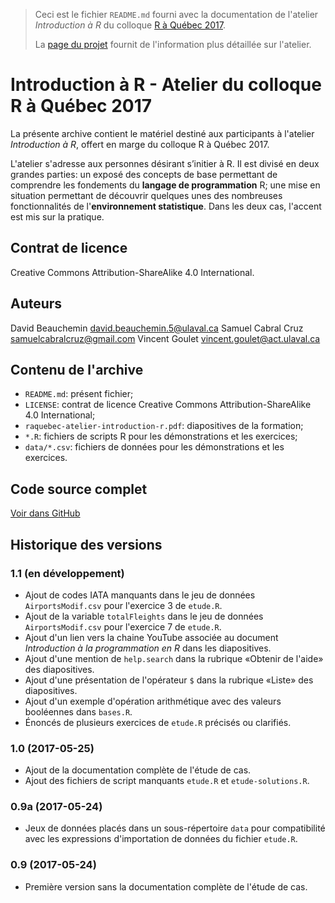 > Ceci est le fichier `README.md` fourni avec la documentation de
> l'atelier *Introduction à R* du colloque
> [R à Québec 2017](http://raquebec.ulaval.ca/2017/).
>
> La
> [page du projet](https://vigou3.github.io/raquebec-atelier-introduction-r)
> fournit de l'information plus détaillée sur l'atelier.

# Introduction à R - Atelier du colloque R à Québec 2017

La présente archive contient le matériel destiné aux participants à
l'atelier *Introduction à R*, offert en marge du colloque R à Québec 2017.

L'atelier s'adresse aux personnes désirant s’initier à R. Il est
divisé en deux grandes parties: un exposé des concepts de base
permettant de comprendre les fondements du **langage de
programmation** R; une mise en situation permettant de découvrir
quelques unes des nombreuses fonctionnalités de l'**environnement
statistique**. Dans les deux cas, l'accent est mis sur la pratique.

## Contrat de licence

Creative Commons Attribution-ShareAlike 4.0 International.

## Auteurs

David Beauchemin <david.beauchemin.5@ulaval.ca>
Samuel Cabral Cruz <samuelcabralcruz@gmail.com>
Vincent Goulet <vincent.goulet@act.ulaval.ca>

## Contenu de l'archive

- `README.md`: présent fichier;
- `LICENSE`: contrat de licence Creative Commons Attribution-ShareAlike 4.0 International;
- `raquebec-atelier-introduction-r.pdf`: diapositives de la formation;
- `*.R`: fichiers de scripts R pour les démonstrations et les exercices;
- `data/*.csv`: fichiers de données pour les démonstrations et les exercices.

## Code source complet

[Voir dans GitHub](https://github.com/vigou3/raquebec-atelier-introduction-r/)

## Historique des versions

### 1.1 (en développement)

- Ajout de codes IATA manquants dans le jeu de données
  `AirportsModif.csv` pour l'exercice 3 de `etude.R`.
- Ajout de la variable `totalFleights` dans le jeu de données
  `AirportsModif.csv` pour l'exercice 7 de `etude.R`.
- Ajout d'un lien vers la chaine YouTube associée au document
  *Introduction à la programmation en R* dans les diapositives.
- Ajout d'une mention de `help.search` dans la rubrique «Obtenir de
  l'aide» des diapositives.
- Ajout d'une présentation de l'opérateur `$` dans la rubrique «Liste» des
  diapositives.
- Ajout d'un exemple d'opération arithmétique avec des valeurs
  booléennes dans `bases.R`.
- Énoncés de plusieurs exercices de `etude.R` précisés ou clarifiés.

### 1.0 (2017-05-25)

- Ajout de la documentation complète de l'étude de cas.
- Ajout des fichiers de script manquants `etude.R` et `etude-solutions.R`.

### 0.9a (2017-05-24)

- Jeux de données placés dans un sous-répertoire `data` pour
  compatibilité avec les expressions d'importation de données du
  fichier `etude.R`.

### 0.9 (2017-05-24)

- Première version sans la documentation complète de l'étude de cas.
